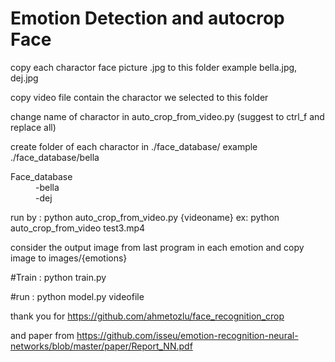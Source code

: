 # Emotion Detection and autocrop Face
copy each charactor face picture .jpg to this folder example bella.jpg, dej.jpg

copy video file contain the charactor we selected to this folder

change name of charactor in auto_crop_from_video.py (suggest to ctrl_f and replace all)
    
    
create folder of each charactor in ./face_database/ example ./face_database/bella

<dl>
  <dt>Face_database</dt>
  <dd>-bella</dd>
  <dd>-dej</dd>
</dl>

run by : python auto_crop_from_video.py {videoname} ex: python auto_crop_from_video test3.mp4

consider the output image from last program in each emotion and copy image to images/{emotions} 

#Train : python train.py

#run : python model.py videofile


thank you for https://github.com/ahmetozlu/face_recognition_crop

and paper from https://github.com/isseu/emotion-recognition-neural-networks/blob/master/paper/Report_NN.pdf

